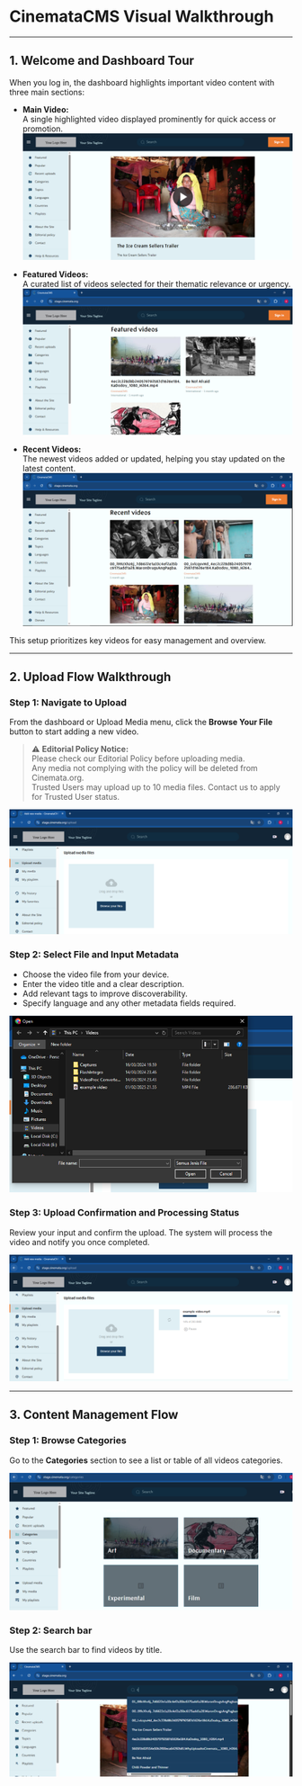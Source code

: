 # CinemataCMS Visual Walkthrough

---

## 1. Welcome and Dashboard Tour

When you log in, the dashboard highlights important video content with three main sections:

- **Main Video:**  
  A single highlighted video displayed prominently for quick access or promotion.  
  ![Main Video Screenshot](./main-video.PNG)

- **Featured Videos:**  
  A curated list of videos selected for their thematic relevance or urgency.  
  ![Featured Videos Screenshot](./featured-videos.PNG)

- **Recent Videos:**  
  The newest videos added or updated, helping you stay updated on the latest content.  
  ![Recent Videos Screenshot](./recent-videos.PNG)


This setup prioritizes key videos for easy management and overview.

---

## 2. Upload Flow Walkthrough

### Step 1: Navigate to Upload

From the dashboard or Upload Media menu, click the **Browse Your File** button to start adding a new video.

> ⚠️ **Editorial Policy Notice:**  
> Please check our Editorial Policy before uploading media.  
> Any media not complying with the policy will be deleted from Cinemata.org.  
> Trusted Users may upload up to 10 media files. Contact us to apply for Trusted User status.

![Upload Step 1 - Navigate to Upload](./upload-step1.PNG)

### Step 2: Select File and Input Metadata

- Choose the video file from your device.  
- Enter the video title and a clear description.  
- Add relevant tags to improve discoverability.  
- Specify language and any other metadata fields required.

![Upload Step 2 - File and Metadata Input](./upload-step2.PNG)

### Step 3: Upload Confirmation and Processing Status

Review your input and confirm the upload. The system will process the video and notify you once completed.

![Upload Step 3 - Confirmation and Processing](./upload-step3.PNG)

---

## 3. Content Management Flow

### Step 1: Browse Categories

Go to the **Categories** section to see a list or table of all videos categories.

![Category List](./category-list.PNG)

### Step 2: Search bar

Use the search bar to find videos by title.

![Search bar](./search-bar.PNG)

